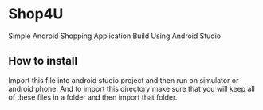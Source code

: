 # Shop4U
Simple Android Shopping Application
Build Using Android Studio

## How to install
Import this file into android studio project and then run on simulator or android phone.
And to import this directory make sure that you will keep all of these files in a folder and then import that folder.
